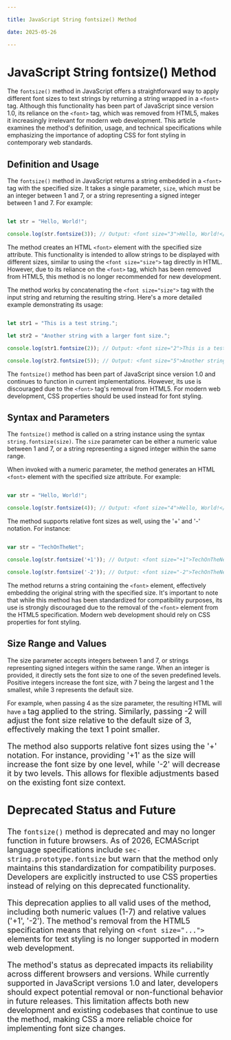 ```yaml
---

title: JavaScript String fontsize() Method

date: 2025-05-26

---
```



# JavaScript String fontsize() Method

The `fontsize()` method in JavaScript offers a straightforward way to apply different font sizes to text strings by returning a string wrapped in a `<font>` tag. Although this functionality has been part of JavaScript since version 1.0, its reliance on the `<font>` tag, which was removed from HTML5, makes it increasingly irrelevant for modern web development. This article examines the method's definition, usage, and technical specifications while emphasizing the importance of adopting CSS for font styling in contemporary web standards.


## Definition and Usage

The `fontsize()` method in JavaScript returns a string embedded in a `<font>` tag with the specified size. It takes a single parameter, `size`, which must be an integer between 1 and 7, or a string representing a signed integer between 1 and 7. For example:

```javascript

let str = "Hello, World!";

console.log(str.fontsize(3)); // Output: <font size="3">Hello, World!</font>

```

The method creates an HTML `<font>` element with the specified size attribute. This functionality is intended to allow strings to be displayed with different sizes, similar to using the `<font size="size">` tag directly in HTML. However, due to its reliance on the `<font>` tag, which has been removed from HTML5, this method is no longer recommended for new development.

The method works by concatenating the `<font size="size">` tag with the input string and returning the resulting string. Here's a more detailed example demonstrating its usage:

```javascript

let str1 = "This is a test string.";

let str2 = "Another string with a larger font size.";

console.log(str1.fontsize(2)); // Output: <font size="2">This is a test string.</font>

console.log(str2.fontsize(5)); // Output: <font size="5">Another string with a larger font size.</font>

```

The `fontsize()` method has been part of JavaScript since version 1.0 and continues to function in current implementations. However, its use is discouraged due to the `<font>` tag's removal from HTML5. For modern web development, CSS properties should be used instead for font styling.


## Syntax and Parameters

The `fontsize()` method is called on a string instance using the syntax `string.fontsize(size)`. The `size` parameter can be either a numeric value between 1 and 7, or a string representing a signed integer within the same range.

When invoked with a numeric parameter, the method generates an HTML `<font>` element with the specified size attribute. For example:

```javascript

var str = "Hello, World!";

console.log(str.fontsize(4)); // Output: <font size="4">Hello, World!</font>

```

The method supports relative font sizes as well, using the '+' and '-' notation. For instance:

```javascript

var str = "TechOnTheNet";

console.log(str.fontsize('+1')); // Output: <font size="+1">TechOnTheNet</font>

console.log(str.fontsize('-2')); // Output: <font size="-2">TechOnTheNet</font>

```

The method returns a string containing the `<font>` element, effectively embedding the original string with the specified size. It's important to note that while this method has been standardized for compatibility purposes, its use is strongly discouraged due to the removal of the `<font>` element from the HTML5 specification. Modern web development should rely on CSS properties for font styling.


## Size Range and Values

The size parameter accepts integers between 1 and 7, or strings representing signed integers within the same range. When an integer is provided, it directly sets the font size to one of the seven predefined levels. Positive integers increase the font size, with 7 being the largest and 1 the smallest, while 3 represents the default size.

For example, when passing 4 as the size parameter, the resulting HTML will have a <font size="4"> tag applied to the string. Similarly, passing -2 will adjust the font size relative to the default size of 3, effectively making the text 1 point smaller.

The method also supports relative font sizes using the '+' notation. For instance, providing '+1' as the size will increase the font size by one level, while '-2' will decrease it by two levels. This allows for flexible adjustments based on the existing font size context.


## Deprecated Status and Future

The `fontsize()` method is deprecated and may no longer function in future browsers. As of 2026, ECMAScript language specifications include `sec-string.prototype.fontsize` but warn that the method only maintains this standardization for compatibility purposes. Developers are explicitly instructed to use CSS properties instead of relying on this deprecated functionality.

This deprecation applies to all valid uses of the method, including both numeric values (1-7) and relative values ('+1', '-2'). The method's removal from the HTML5 specification means that relying on `<font size="...">` elements for text styling is no longer supported in modern web development.

The method's status as deprecated impacts its reliability across different browsers and versions. While currently supported in JavaScript versions 1.0 and later, developers should expect potential removal or non-functional behavior in future releases. This limitation affects both new development and existing codebases that continue to use the method, making CSS a more reliable choice for implementing font size changes.

